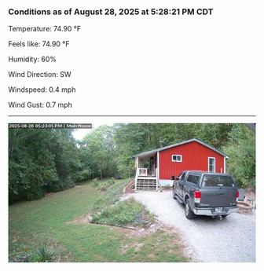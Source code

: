 ### Conditions as of August 28, 2025 at 5:28:21 PM CDT 

Temperature: 74.90 &deg;F

Feels like: 74.90 &deg;F

Humidity: 60%

Wind Direction: SW

Windspeed: 0.4 mph

Wind Gust: 0.7 mph

---

<img src="./images/latest.jpeg"/>

